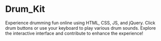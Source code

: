 # Drum_Kit

Experience drumming fun online using HTML, CSS, JS, and jQuery. Click drum buttons or use your keyboard to play various drum sounds. Explore the interactive interface and contribute to enhance the experience!
